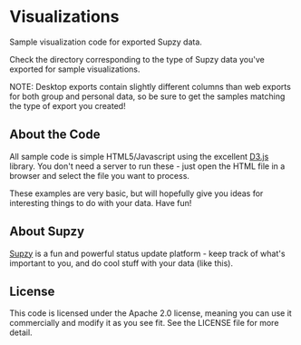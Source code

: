 Visualizations
==============

Sample visualization code for exported Supzy data.

Check the directory corresponding to the type of Supzy data you've exported for sample visualizations.

NOTE: Desktop exports contain slightly different columns than web exports for both group and personal data, so be sure to get the samples matching the type of export you created!

About the Code
--------------
All sample code is simple HTML5/Javascript using the excellent [D3.js](http://d3js.org "D3.js") library. You don't need a server to run these - just open the HTML file in a browser and select the file you want to process.

These examples are very basic, but will hopefully give you ideas for interesting things to do with your data.  Have fun!

About Supzy
-----------
[Supzy](https://www.supzy.com/ "Supzy") is a fun and powerful status update platform - keep track of what's important to you, and do cool stuff with your data (like this).

License
-------
This code is licensed under the Apache 2.0 license, meaning you can use it commercially and modify it as you see fit. See the LICENSE file for more detail.
